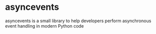 # asyncevents
asyncevents is a small library to help developers perform asynchronous event handling in modern Python code
